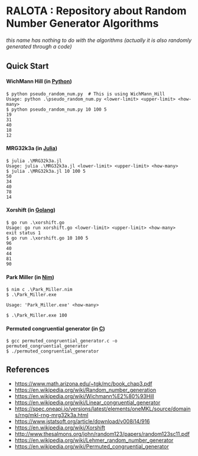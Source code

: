 # RALOTA : Repository about Random Number Generator Algorithms
###### this name has nothing to do with the algorithms (actually it is also randomly generated through a code)

## Quick Start
#### WichMann Hill (in [Python](https://www.python.org/))
```console
$ python pseudo_random_num.py  # This is using WichMann_Hill
Usage: python .\pseudo_random_num.py <lower-limit> <upper-limit> <how-many>
$ python pseudo_random_num.py 10 100 5
19
31
40
18
12
```
#### MRG32k3a (in [Julia](https://julialang.org/))
```console
$ julia .\MRG32k3a.jl
Usage: julia .\MRG32k3a.jl <lower-limit> <upper-limit> <how-many>
$ julia .\MRG32k3a.jl 10 100 5
50
34
40
78
14
```
#### Xorshift (in [Golang](https://go.dev/))
```console
$ go run .\xorshift.go
Usage: go run xorshift.go <lower-limit> <upper-limit> <how-many>
exit status 1
$ go run .\xorshift.go 10 100 5
96
40
44
81
90
```

#### Park Miller (in [Nim](https://nim-lang.org/))
```console
$ nim c .\Park_Miller.nim 
$ .\Park_Miller.exe 

Usage: 'Park_Miller.exe' <how-many>

$ .\Park_Miller.exe 100
```
#### Permuted congruential generator (in [C](https://www.open-std.org/jtc1/sc22/wg14/))
```console
$ gcc permuted_congruential_generator.c -o permuted_congruential_generator
$ ./permuted_congruential_generator
```

## References
- https://www.math.arizona.edu/~tgk/mc/book_chap3.pdf
- https://en.wikipedia.org/wiki/Random_number_generation
- https://en.wikipedia.org/wiki/Wichmann%E2%80%93Hill
- https://en.wikipedia.org/wiki/Linear_congruential_generator
- https://spec.oneapi.io/versions/latest/elements/oneMKL/source/domains/rng/mkl-rng-mrg32k3a.html
- https://www.jstatsoft.org/article/download/v008i14/916
- https://en.wikipedia.org/wiki/Xorshift
- http://www.thesalmons.org/john/random123/papers/random123sc11.pdf
- https://en.wikipedia.org/wiki/Lehmer_random_number_generator
- https://en.wikipedia.org/wiki/Permuted_congruential_generator
